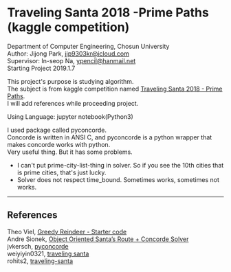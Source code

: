Traveling Santa 2018 -Prime Paths (kaggle competition)
=========================================

Department of Computer Engineering, Chosun University  
Author: Jijong Park, jjp9303kr@icloud.com  
Supervisor: In-seop Na, ypencil@hanmail.net  
Starting Project 2019.1.7  

This project's purpose is studying algorithm.  
The subject is from kaggle competition named [Traveling Santa 2018 - Prime Paths](https://www.kaggle.com/c/traveling-santa-2018-prime-paths).  
I will add references while proceeding project.

Using Language: jupyter notebook(Python3)  

I used package called pyconcorde.  
Concorde is written in ANSI C, and pyconcorde is a python wrapper that makes concorde works with python.  
Very useful thing. But it has some problems.  
- I can't put prime-city-list-thing in solver. So if you see the 10th cities that is prime cities, that's just lucky.  
- Solver does not respect time_bound. Sometimes works, sometimes not works. 

-----------------------------------------------------------------------------------------------------
References  
-------------
Theo Viel, [Greedy Reindeer - Starter code](https://www.kaggle.com/theoviel/greedy-reindeer-starter-code)  
Andre Sionek, [Object Oriented Santa’s Route + Concorde Solver](https://www.kaggle.com/andresionek/object-oriented-santa-s-route-concorde-solver)  
jvkersch, [pyconcorde](https://github.com/jvkersch/pyconcorde)  
weiyiyin0321, [traveling santa](https://github.com/weiyiyin0321/traveling_santa)  
rohits2, [traveling-santa](https://github.com/rohits2/traveling-santa)  
